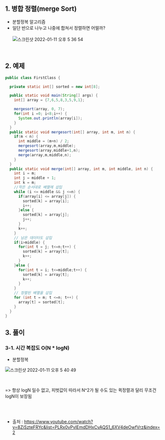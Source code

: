 

## 1. 병합 정렬(merge Sort)
- 분할정복 알고리즘
- 일단 반으로 나누고 나중에 합쳐서 정렬하면 어떨까?   
  <br>
  ![스크린샷 2022-01-11 오후 5 36 54](https://user-images.githubusercontent.com/93639793/148908524-cc553d0e-3ce2-4afd-b4b0-c6592f8b39db.png)

<br>

## 2. 예제

```java
public class FirstClass {

  private static int[] sorted = new int[8];

  public static void main(String[] args) {
    int[] array = {7,6,5,8,3,5,9,1};

    mergesort(array, 0, 7);
    for(int i =0; i<8;i++) {
      System.out.println(array[i]);
    }
  }
  public static void mergesort(int[] array, int m, int n) {
    if(m < n) {
      int middle = (m+n) / 2;
      mergesort(array,m,middle);
      mergesort(array,middle+1,n);
      merge(array,m,middle,n);
    }
  }
  public static void merge(int[] array, int m, int middle, int n) {
    int i = m;
    int j = middle + 1;
    int k = m;
    //작은 순서대로 배열에 삽입
    while (i <= middle && j <=n) {
      if(array[i] <= array[j]) {
        sorted[k] = array[i];
        i++;
      }else {
        sorted[k] = array[j];
        j++;
      }
      k++;
    }
    // 남은 데이터도 삽입
    if(i>middle) {
      for(int t = j; t<=n;t++) {
        sorted[k] = array[t];
        k++;
      }
    }else {
      for(int t = i; t<=middle;t++) {
        sorted[k] = array[t];
        k++;
      }
    }
    // 정렬된 배열을 삽입
    for (int t = m; t <=n; t++) {
      array[t] = sorted[t];
    }
  }
}
```

## 3. 풀이

### 3-1. 시간 복잡도 O(N * logN)
- 분할정복

![스크린샷 2022-01-11 오후 5 40 49](https://user-images.githubusercontent.com/93639793/148909133-84281e00-1197-47f8-9743-c0f0f9c056b1.png)   

<br>

=> 항상 logN 일수 없고, 피벗값이 따라서 N^2가 될 수도 있는 퀵정렬과 달리 무조건 logN이 보장됨

<br>
<br>




- 출처 : https://www.youtube.com/watch?v=8ZiSzteFRYc&list=PLRx0vPvlEmdDHxCvAQS1_6XV4deOwfVrz&index=2
